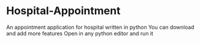 # Hospital-Appointment
An appointment application for hospital written in python
You can download and add more features 
Open in any python editor and run it
